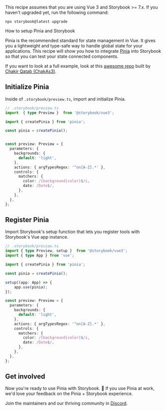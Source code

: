 <div class="aside aside__no-top">

This recipe assumes that you are using Vue 3 and Storybook >= 7.x. If you haven't upgraded yet, run the following command:

```shell
npx storybook@latest upgrade
```

</div>

<RecipeHeader>

How to setup Pinia and Storybook

</RecipeHeader>

Pinia is the recommended standard for state management in Vue. It gives you a lightweight and type-safe way to handle global state for your applications. This recipe will show you how to integrate [Pinia](https://pinia.vuejs.org/) into Storybook so that you can test your state connected components.

If you want to look at a full example, look at this [awesome repo](https://github.com/chakAs3/vue3-pinia-storybook/tree/main) built by [Chakir Qatab (ChakAs3)](https://github.com/chakAs3).

## Initialize Pinia

Inside of `.storybook/preview.ts`, import and initialize Pinia.

```ts
// .storybook/preview.ts
import  { type Preview }  from '@storybook/vue3';

import { createPinia } from 'pinia';

const pinia = createPinia();


const preview: Preview = {
  parameters: {
    backgrounds: {
      default: 'light',
    },
    actions: { argTypesRegex: '^on[A-Z].*' },
    controls: {
      matchers: {
        color: /(background|color)$/i,
        date: /Date$/,
      },
    },
  },
};
```

## Register Pinia

Import Storybook's setup function that lets you register tools with Storybook's Vue app instance.

```ts
// .storybook/preview.ts
import { type Preview, setup }  from '@storybook/vue3';
import { type App } from 'vue';

import { createPinia } from 'pinia';

const pinia = createPinia();

setup((app: App) => {
    app.use(pinia);
});

const preview: Preview = {
  parameters: {
    backgrounds: {
      default: 'light',
    },
    actions: { argTypesRegex: '^on[A-Z].*' },
    controls: {
      matchers: {
        color: /(background|color)$/i,
        date: /Date$/,
      },
    },
  },
};
```

## Get involved

Now you're ready to use Pinia with Storybook. 🎉 If you use Pinia at work, we'd love your feedback on the Pinia + Storybook experience.

Join the maintainers and our thriving community in [Discord](https://discord.gg/storybook).

